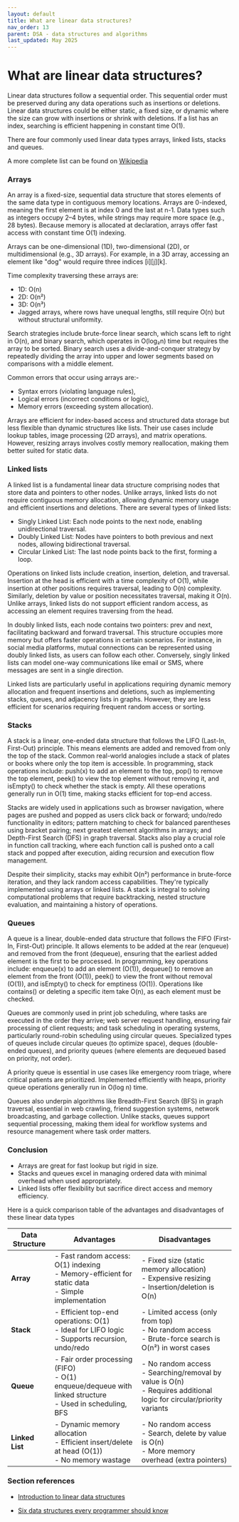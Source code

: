 ```yaml
---
layout: default
title: What are linear data structures?
nav_order: 13
parent: DSA - data structures and algorithms
last_updated: May 2025
---
```


# What are linear data structures?

Linear data structures follow a sequential order. This sequential order must be preserved during any data operations such as insertions or deletions. Linear data structures could be either static, a fixed size, or dynamic where the size can grow with insertions or shrink with deletions. If a list has an index, searching is efficient happening in constant time O(1).

There are four commonly used linear data types arrays, linked lists, stacks and queues.

A more complete list can be found on [Wikipedia](https://en.wikipedia.org/wiki/List_of_data_structures)

### Arrays

An array is a fixed-size, sequential data structure that stores elements of the same data type in contiguous memory locations. Arrays are 0-indexed, meaning the first element is at index 0 and the last at n-1. Data types such as integers occupy 2–4 bytes, while strings may require more space (e.g., 28 bytes). Because memory is allocated at declaration, arrays offer fast access with constant time O(1) indexing.

Arrays can be one-dimensional (1D), two-dimensional (2D), or multidimensional (e.g., 3D arrays). For example, in a 3D array, accessing an element like "dog" would require three indices [i][j][k].

Time complexity traversing these arrays are:

- 1D: O(n)
- 2D: O(n²)
- 3D: O(n³)
- Jagged arrays, where rows have unequal lengths, still require O(n) but without structural uniformity.

Search strategies include brute-force linear search, which scans left to right in O(n), and binary search, which operates in O(log₂n) time but requires the array to be sorted. Binary search uses a divide-and-conquer strategy by repeatedly dividing the array into upper and lower segments based on comparisons with a middle element.

Common errors that occur using arrays are:-

- Syntax errors (violating language rules),
- Logical errors (incorrect conditions or logic),
- Memory errors (exceeding system allocation).

Arrays are efficient for index-based access and structured data storage but less flexible than dynamic structures like lists. Their use cases include lookup tables, image processing (2D arrays), and matrix operations. However, resizing arrays involves costly memory reallocation, making them better suited for static data.

### Linked lists

A linked list is a fundamental linear data structure comprising nodes that store data and pointers to other nodes. Unlike arrays, linked lists do not require contiguous memory allocation, allowing dynamic memory usage and efficient insertions and deletions. There are several types of linked lists:

- Singly Linked List: Each node points to the next node, enabling unidirectional traversal.
- Doubly Linked List: Nodes have pointers to both previous and next nodes, allowing bidirectional traversal.
- Circular Linked List: The last node points back to the first, forming a loop.

Operations on linked lists include creation, insertion, deletion, and traversal. Insertion at the head is efficient with a time complexity of O(1), while insertion at other positions requires traversal, leading to O(n) complexity. Similarly, deletion by value or position necessitates traversal, making it O(n). Unlike arrays, linked lists do not support efficient random access, as accessing an element requires traversing from the head.

In doubly linked lists, each node contains two pointers: prev and next, facilitating backward and forward traversal. This structure occupies more memory but offers faster operations in certain scenarios. For instance, in social media platforms, mutual connections can be represented using doubly linked lists, as users can follow each other. Conversely, singly linked lists can model one-way communications like email or SMS, where messages are sent in a single direction.

Linked lists are particularly useful in applications requiring dynamic memory allocation and frequent insertions and deletions, such as implementing stacks, queues, and adjacency lists in graphs. However, they are less efficient for scenarios requiring frequent random access or sorting.

### Stacks

A stack is a linear, one-ended data structure that follows the LIFO (Last-In, First-Out) principle. This means elements are added and removed from only the top of the stack. Common real-world analogies include a stack of plates or books where only the top item is accessible. In programming, stack operations include: push(x) to add an element to the top, pop() to remove the top element, peek() to view the top element without removing it, and isEmpty() to check whether the stack is empty. All these operations generally run in O(1) time, making stacks efficient for top-end access.

Stacks are widely used in applications such as browser navigation, where pages are pushed and popped as users click back or forward; undo/redo functionality in editors; pattern matching to check for balanced parentheses using bracket pairing; next greatest element algorithms in arrays; and Depth-First Search (DFS) in graph traversal. Stacks also play a crucial role in function call tracking, where each function call is pushed onto a call stack and popped after execution, aiding recursion and execution flow management.

Despite their simplicity, stacks may exhibit O(n²) performance in brute-force iteration, and they lack random access capabilities. They're typically implemented using arrays or linked lists. A stack is integral to solving computational problems that require backtracking, nested structure evaluation, and maintaining a history of operations.

### Queues

A queue is a linear, double-ended data structure that follows the FIFO (First-In, First-Out) principle. It allows elements to be added at the rear (enqueue) and removed from the front (dequeue), ensuring that the earliest added element is the first to be processed. In programming, key operations include: enqueue(x) to add an element (O(1)), dequeue() to remove an element from the front (O(1)), peek() to view the front without removal (O(1)), and isEmpty() to check for emptiness (O(1)). Operations like contains() or deleting a specific item take O(n), as each element must be checked.

Queues are commonly used in print job scheduling, where tasks are executed in the order they arrive; web server request handling, ensuring fair processing of client requests; and task scheduling in operating systems, particularly round-robin scheduling using circular queues. Specialized types of queues include circular queues (to optimize space), deques (double-ended queues), and priority queues (where elements are dequeued based on priority, not order).

A priority queue is essential in use cases like emergency room triage, where critical patients are prioritized. Implemented efficiently with heaps, priority queue operations generally run in O(log n) time.

Queues also underpin algorithms like Breadth-First Search (BFS) in graph traversal, essential in web crawling, friend suggestion systems, network broadcasting, and garbage collection. Unlike stacks, queues support sequential processing, making them ideal for workflow systems and resource management where task order matters.

### Conclusion

- Arrays are great for fast lookup but rigid in size.
- Stacks and queues excel in managing ordered data with minimal overhead when used appropriately.
- Linked lists offer flexibility but sacrifice direct access and memory efficiency.

Here is a quick comparison table of the advantages and disadvantages of these linear data types

| Data Structure  | Advantages                                                                                                  | Disadvantages                                                                                                            |
| --------------- | ----------------------------------------------------------------------------------------------------------- | ------------------------------------------------------------------------------------------------------------------------ |
| **Array**       | - Fast random access: O(1) indexing<br>- Memory-efficient for static data<br>- Simple implementation        | - Fixed size (static memory allocation)<br>- Expensive resizing<br>- Insertion/deletion is O(n)                          |
| **Stack**       | - Efficient top-end operations: O(1)<br>- Ideal for LIFO logic<br>- Supports recursion, undo/redo           | - Limited access (only from top)<br>- No random access<br>- Brute-force search is O(n²) in worst cases                   |
| **Queue**       | - Fair order processing (FIFO)<br>- O(1) enqueue/dequeue with linked structure<br>- Used in scheduling, BFS | - No random access<br>- Searching/removal by value is O(n)<br>- Requires additional logic for circular/priority variants |
| **Linked List** | - Dynamic memory allocation<br>- Efficient insert/delete at head (O(1))<br>- No memory wastage              | - No random access<br>- Search, delete by value is O(n)<br>- More memory overhead (extra pointers)                       |

### Section references

- [Introduction to linear data structures](https://www.geeksforgeeks.org/introduction-to-linear-data-structures/)

- [Six data structures every programmer should know](https://www.educative.io/blog/top-linear-data-structures)
